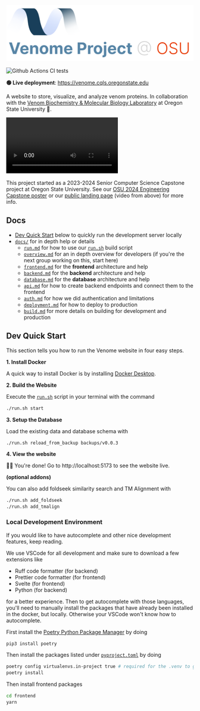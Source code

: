 <img src="./docs/assets/logo-v3.svg" alt="venome title" />

![Github Actions CI tests](https://github.com/venom-biochem-lab/venome/actions/workflows/ci.yml/badge.svg)

**🟢 Live deployment**: https://venome.cqls.oregonstate.edu

A website to store, visualize, and analyze venom proteins. In collaboration with the [Venom Biochemistry & Molecular Biology Laboratory](https://venombiochemistrylab.weebly.com/) at Oregon State University 🦫.

<video autoplay loop src="https://github.com/Venom-Biochem-Lab/venome/assets/65095341/7f0c2fdf-2d06-462a-a57d-2cb043d8141a" ></video>

This project started as a 2023-2024 Senior Computer Science Capstone project at Oregon State University. See our [OSU 2024 Engineering Capstone poster](https://github.com/Venom-Biochem-Lab/venome-poster/blob/main/posters/2024.TheUnknownVenome.CS.094.pdf) or our [public landing page](https://venom-biochem-lab.github.io/venome-poster/) (video from above) for more info.

## Docs

- [Dev Quick Start](#dev-quick-start) below to quickly run the development server locally
- [`docs/`](./docs/) for in depth help or details
  - [`run.md`](./docs/run.md) for how to use our [`run.sh`](./run.sh) build script
  - [`overview.md`](./docs/overview.md) for an in depth overview for developers (if you're the next group working on this, start here)
  - [`frontend.md`](./docs/frontend.md) for the **frontend** architecture and help
  - [`backend.md`](./docs/backend.md) for the **backend** architecture and help
  - [`database.md`](./docs/database.md) for the **database** architecture and help
  - [`api.md`](./docs/api.md) for how to create backend endpoints and connect them to the frontend
  - [`auth.md`](./docs/auth.md) for how we did authentication and limitations
  - [`deployment.md`](./docs/deployment.md) for how to deploy to production
  - [`build.md`](./docs/build.md) for more details on building for development and production

## Dev Quick Start

This section tells you how to run the Venome website in four easy steps.

**1. Install Docker**

A quick way to install Docker is by installing [Docker Desktop](https://www.docker.com/products/docker-desktop/).

**2. Build the Website**

Execute the [`run.sh`](./run.sh) script in your terminal with the command

```bash
./run.sh start
```

**3. Setup the Database**

Load the existing data and database schema with

```bash
./run.sh reload_from_backup backups/v0.0.3
```

**4. View the website**

🎉🥳 You're done! Go to http://localhost:5173 to see the website live.

**(optional addons)**

You can also add foldseek similarity search and TM Alignment with

```bash
./run.sh add_foldseek
./run.sh add_tmalign
```

### Local Development Environment

If you would like to have autocomplete and other nice development features, keep reading.

We use VSCode for all development and make sure to download a few extensions like

- Ruff code formatter (for backend)
- Prettier code formatter (for frontend)
- Svelte (for frontend)
- Python (for backend)

for a better experience. Then to get autocomplete with those languages, you'll need to manually install the packages that have already been installed in the docker, but locally. Otherwise your VSCode won't know how to autocomplete.

First install the [Poetry Python Package Manager](https://python-poetry.org/) by doing

```bash
pip3 install poetry
```

Then install the packages listed under [`pyproject.toml`](./backend/pyproject.toml) by doing

```bash
poetry config virtualenvs.in-project true # required for the .venv to get created
poetry install
```

Then install frontend packages

```bash
cd frontend
yarn
```
